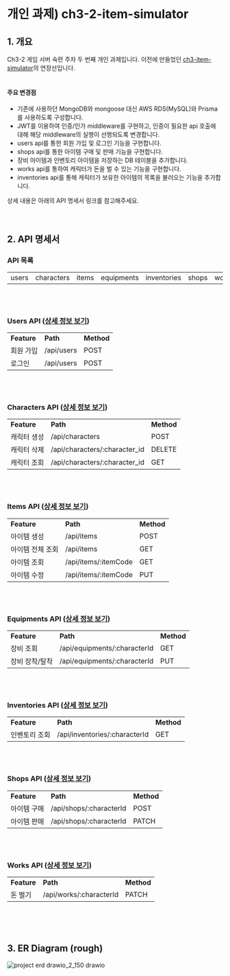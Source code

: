 # 개인 과제) ch3-2-item-simulator
## 1. 개요
Ch3-2 게임 서버 숙련 주차 두 번째 개인 과제입니다. 이전에 만들었던 [ch3-item-simulator](https://github.com/donkim1212/ch3-item-simulator)의 연장선입니다.
<br>
<br>

#### 주요 변경점
 - 기존에 사용하던 MongoDB와 mongoose 대신 AWS RDS(MySQL)와 Prisma를 사용하도록 구성합니다.
 - JWT를 이용하여 인증/인가 middleware를 구현하고, 인증이 필요한 api 호출에 대해 해당 middleware의 실행이 선행되도록 변경합니다.
 - users api를 통한 회원 가입 및 로그인 기능을 구현합니다.
 - shops api를 통한 아이템 구매 및 판매 기능을 구현합니다.
 - 장비 아이템과 인벤토리 아이템을 저장하는 DB 테이블을 추가합니다.
 - works api를 통하여 캐릭터가 돈을 벌 수 있는 기능을 구현합니다.
 - inventories api를 통해 캐릭터가 보유한 아이템의 목록을 불러오는 기능을 추가합니다.

상세 내용은 아래의 API 명세서 링크를 참고해주세요. 
<br>
<br>
<br>

## 2. API 명세서
### API 목록

<table>
  <tr>
    <td>users</td><td>characters</td><td>items</td><td>equipments</td><td>inventories</td><td>shops</td><td>works</td>
  </tr>
</table>
<br>
<br>

### Users API ([상세 정보 보기](https://github.com/donkim1212/ch3-2-item-simulator/issues/14))

<table>
  <tr>
    <td><b>Feature</b></td><td><b>Path</b></td><td><b>Method</b></td>
  </tr>
  <tr>
    <td>회원 가입</td><td>/api/users</td><td>POST</td>
  </tr>
  <tr>
    <td>로그인</td><td>/api/users</td><td>POST</td>
  </tr>
</table>
<br>
<br>

### Characters API ([상세 정보 보기](https://github.com/donkim1212/ch3-2-item-simulator/issues/15))

<table>
  <tr>
    <td><b>Feature</b></td><td><b>Path</b></td><td><b>Method</b></td>
  </tr>
  <tr>
    <td>캐릭터 생성</td><td>/api/characters</td><td>POST</td>
  </tr>
  <tr>
    <td>캐릭터 삭제</td><td>/api/characters/:character_id</td><td>DELETE</td>
  </tr>
  <tr>
    <td>캐릭터 조회</td><td>/api/characters/:character_id</td><td>GET</td>
  </tr>
</table>
<br>
<br>

### Items API ([상세 정보 보기](https://github.com/donkim1212/ch3-2-item-simulator/issues/16))

<table>
  <tr>
    <td><b>Feature</b></td><td><b>Path</b></td><td><b>Method</b></td>
  </tr>
  <tr>
    <td>아이템 생성</td><td>/api/items</td><td>POST</td>
  </tr>
  <tr>
    <td>아이템 전체 조회</td><td>/api/items</td><td>GET</td>
  </tr>
  <tr>
    <td>아이템 조회</td><td>/api/items/:itemCode</td><td>GET</td>
  </tr>
  <tr>
    <td>아이템 수정</td><td>/api/items/:itemCode</td><td>PUT</td>
  </tr>
</table>
<br>
<br>

### Equipments API ([상세 정보 보기](https://github.com/donkim1212/ch3-2-item-simulator/issues/17))

<table>
  <tr>
    <td><b>Feature</b></td><td><b>Path</b></td><td><b>Method</b></td>
  </tr>
  <tr>
    <td>장비 조회</td><td>/api/equipments/:characterId</td><td>GET</td>
  </tr>
  <tr>
    <td>장비 장착/탈착</td><td>/api/equipments/:characterId</td><td>PUT</td>
  </tr>
</table>
<br>
<br>

### Inventories API ([상세 정보 보기](https://github.com/donkim1212/ch3-2-item-simulator/issues/18))

<table>
  <tr>
    <td><b>Feature</b></td><td><b>Path</b></td><td><b>Method</b></td>
  </tr>
  <tr>
    <td>인벤토리 조회</td><td>/api/inventories/:characterId</td><td>GET</td>
  </tr>
</table>
<br>
<br>

### Shops API ([상세 정보 보기](https://github.com/donkim1212/ch3-2-item-simulator/issues/19))

<table>
  <tr>
    <td><b>Feature</b></td><td><b>Path</b></td><td><b>Method</b></td>
  </tr>
  <tr>
    <td>아이템 구매</td><td>/api/shops/:characterId</td><td>POST</td>
  </tr>
  <tr>
    <td>아이템 판매</td><td>/api/shops/:characterId</td><td>PATCH</td>
  </tr>
</table>
<br>
<br>

### Works API ([상세 정보 보기](https://github.com/donkim1212/ch3-2-item-simulator/issues/20))

<table>
  <tr>
    <td><b>Feature</b></td><td><b>Path</b></td><td><b>Method</b></td>
  </tr>
  <tr>
    <td>돈 벌기</td><td>/api/works/:characterId</td><td>PATCH</td>
  </tr>
</table>
<br>
<br>
<br>

## 3. ER Diagram (rough)
![project erd drawio_2_150 drawio](https://github.com/donkim1212/ch3-2-item-simulator/assets/32076275/122a65c6-3c92-439a-ab2c-1fd06a589377)
